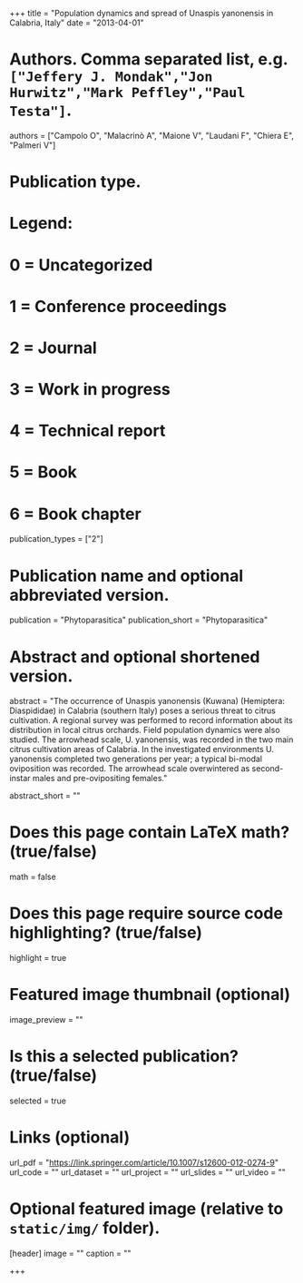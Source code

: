 +++
title = "Population dynamics and spread of Unaspis yanonensis in Calabria, Italy"
date = "2013-04-01"

# Authors. Comma separated list, e.g. `["Jeffery J. Mondak","Jon Hurwitz","Mark Peffley","Paul Testa"]`.
authors = ["Campolo O", "Malacrinò A", "Maione V", "Laudani F", "Chiera E", "Palmeri V"]

# Publication type.
# Legend:
# 0 = Uncategorized
# 1 = Conference proceedings
# 2 = Journal
# 3 = Work in progress
# 4 = Technical report
# 5 = Book
# 6 = Book chapter
publication_types = ["2"]

# Publication name and optional abbreviated version.
publication = "Phytoparasitica"
publication_short = "Phytoparasitica"

# Abstract and optional shortened version.
abstract = "The occurrence of Unaspis yanonensis (Kuwana) (Hemiptera: Diaspididae) in Calabria (southern Italy) poses a serious threat to citrus cultivation. A regional survey was performed to record information about its distribution in local citrus orchards. Field population dynamics were also studied. The arrowhead scale, U. yanonensis, was recorded in the two main citrus cultivation areas of Calabria. In the investigated environments U. yanonensis completed two generations per year; a typical bi-modal oviposition was recorded. The arrowhead scale overwintered as second-instar males and pre-ovipositing females."

abstract_short = ""

# Does this page contain LaTeX math? (true/false)
math = false

# Does this page require source code highlighting? (true/false)
highlight = true

# Featured image thumbnail (optional)
image_preview = ""

# Is this a selected publication? (true/false)
selected = true

# Links (optional)
url_pdf = "https://link.springer.com/article/10.1007/s12600-012-0274-9"
url_code = ""
url_dataset = ""
url_project = ""
url_slides = ""
url_video = ""

# Optional featured image (relative to `static/img/` folder).
[header]
image = ""
caption = ""

+++
